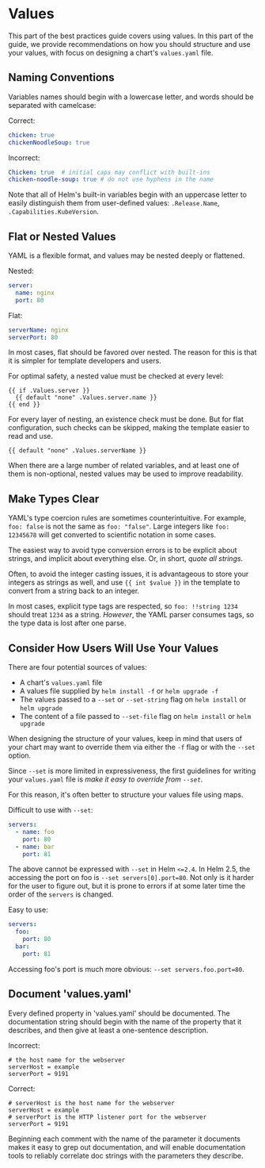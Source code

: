 # Values

This part of the best practices guide covers using values. In this part of the guide, we provide recommendations on how you should structure and use your values, with focus on designing a chart's `values.yaml` file.

## Naming Conventions

Variables names should begin with a lowercase letter, and words should be separated with camelcase:

Correct:

```yaml
chicken: true
chickenNoodleSoup: true
```

Incorrect:

```yaml
Chicken: true  # initial caps may conflict with built-ins
chicken-noodle-soup: true # do not use hyphens in the name
```

Note that all of Helm's built-in variables begin with an uppercase letter to easily distinguish them from user-defined values: `.Release.Name`, `.Capabilities.KubeVersion`.

## Flat or Nested Values

YAML is a flexible format, and values may be nested deeply or flattened.

Nested:

```yaml
server:
  name: nginx
  port: 80
```

Flat:

```yaml
serverName: nginx
serverPort: 80
```

In most cases, flat should be favored over nested. The reason for this is that it is simpler for template developers and users.

For optimal safety, a nested value must be checked at every level:

```text
{{ if .Values.server }}
  {{ default "none" .Values.server.name }}
{{ end }}
```

For every layer of nesting, an existence check must be done. But for flat configuration, such checks can be skipped, making the template easier to read and use.

```text
{{ default "none" .Values.serverName }}
```

When there are a large number of related variables, and at least one of them is non-optional, nested values may be used to improve readability.

## Make Types Clear

YAML's type coercion rules are sometimes counterintuitive. For example, `foo: false` is not the same as `foo: "false"`. Large integers like `foo: 12345678` will get converted to scientific notation in some cases.

The easiest way to avoid type conversion errors is to be explicit about strings, and implicit about everything else. Or, in short, _quote all strings_.

Often, to avoid the integer casting issues, it is advantageous to store your integers as strings as well, and use `{{ int $value }}` in the template to convert from a string back to an integer.

In most cases, explicit type tags are respected, so `foo: !!string 1234` should treat `1234` as a string. _However_, the YAML parser consumes tags, so the type data is lost after one parse.

## Consider How Users Will Use Your Values

There are four potential sources of values:

* A chart's `values.yaml` file
* A values file supplied by `helm install -f` or `helm upgrade -f`
* The values passed to a `--set` or `--set-string` flag on `helm install` or `helm upgrade`
* The content of a file passed to `--set-file` flag on `helm install` or `helm upgrade`

When designing the structure of your values, keep in mind that users of your chart may want to override them via either the `-f` flag or with the `--set` option.

Since `--set` is more limited in expressiveness, the first guidelines for writing your `values.yaml` file is _make it easy to override from `--set`_.

For this reason, it's often better to structure your values file using maps.

Difficult to use with `--set`:

```yaml
servers:
  - name: foo
    port: 80
  - name: bar
    port: 81
```

The above cannot be expressed with `--set` in Helm `<=2.4`. In Helm 2.5, the accessing the port on foo is `--set servers[0].port=80`. Not only is it harder for the user to figure out, but it is prone to errors if at some later time the order of the `servers` is changed.

Easy to use:

```yaml
servers:
  foo:
    port: 80
  bar:
    port: 81
```

Accessing foo's port is much more obvious: `--set servers.foo.port=80`.

## Document 'values.yaml'

Every defined property in 'values.yaml' should be documented. The documentation string should begin with the name of the property that it describes, and then give at least a one-sentence description.

Incorrect:

```text
# the host name for the webserver
serverHost = example
serverPort = 9191
```

Correct:

```text
# serverHost is the host name for the webserver
serverHost = example
# serverPort is the HTTP listener port for the webserver
serverPort = 9191
```

Beginning each comment with the name of the parameter it documents makes it easy to grep out documentation, and will enable documentation tools to reliably correlate doc strings with the parameters they describe.


